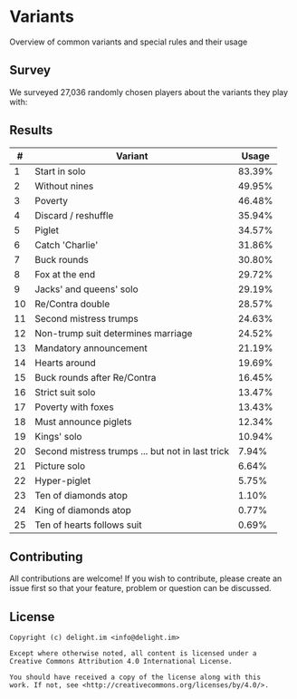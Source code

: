 # Variants

Overview of common variants and special rules and their usage

## Survey

We surveyed 27,036 randomly chosen players about the variants they play with:

## Results

| #   | Variant                                          | Usage  |
| --- | ------------------------------------------------ | ------ |
|  1  | Start in solo                                    | 83.39% |
|  2  | Without nines                                    | 49.95% |
|  3  | Poverty                                          | 46.48% |
|  4  | Discard / reshuffle                              | 35.94% |
|  5  | Piglet                                           | 34.57% |
|  6  | Catch 'Charlie'                                  | 31.86% |
|  7  | Buck rounds                                      | 30.80% |
|  8  | Fox at the end                                   | 29.72% |
|  9  | Jacks' and queens' solo                          | 29.19% |
| 10  | Re/Contra double                                 | 28.57% |
| 11  | Second mistress trumps                           | 24.63% |
| 12  | Non-trump suit determines marriage               | 24.52% |
| 13  | Mandatory announcement                           | 21.19% |
| 14  | Hearts around                                    | 19.69% |
| 15  | Buck rounds after Re/Contra                      | 16.45% |
| 16  | Strict suit solo                                 | 13.47% |
| 17  | Poverty with foxes                               | 13.43% |
| 18  | Must announce piglets                            | 12.34% |
| 19  | Kings' solo                                      | 10.94% |
| 20  | Second mistress trumps ... but not in last trick |  7.94% |
| 21  | Picture solo                                     |  6.64% |
| 22  | Hyper-piglet                                     |  5.75% |
| 23  | Ten of diamonds atop                             |  1.10% |
| 24  | King of diamonds atop                            |  0.77% |
| 25  | Ten of hearts follows suit                       |  0.69% |

## Contributing

All contributions are welcome! If you wish to contribute, please create an issue first so that your feature, problem or question can be discussed.

## License

```
Copyright (c) delight.im <info@delight.im>

Except where otherwise noted, all content is licensed under a
Creative Commons Attribution 4.0 International License.

You should have received a copy of the license along with this
work. If not, see <http://creativecommons.org/licenses/by/4.0/>.
```
